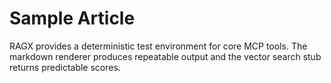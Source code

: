# Sample Article

RAGX provides a deterministic test environment for core MCP tools. The
markdown renderer produces repeatable output and the vector search stub returns
predictable scores.
